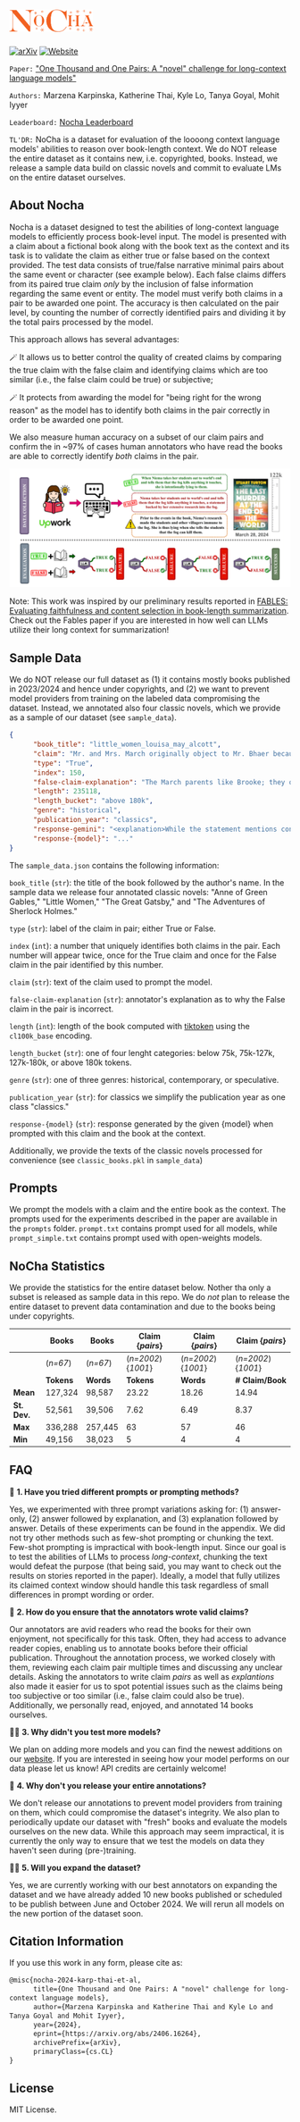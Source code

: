 # <img src="assets/nocha2.png" alt="NoCha" width="150" height="40"> 
[![arXiv](https://img.shields.io/badge/arXiv-2406.16264-b31b1b.svg)](https://arxiv.org/abs/2406.16264)
[![Website](https://img.shields.io/badge/Leaderboard-NoCha-purple)](https://novelchallenge.github.io/index.html)


`Paper:` ["One Thousand and One Pairs: A "novel" challenge for long-context language models"](https://arxiv.org/abs/2406.16264)

`Authors:` Marzena Karpinska, Katherine Thai, Kyle Lo, Tanya Goyal, Mohit Iyyer

`Leaderboard:` [Nocha Leaderboard](https://novelchallenge.github.io/index.html)

`TL'DR:` NoCha is a dataset for evaluation of the loooong context language models' abilities to reason over book-length context. We do NOT release the entire dataset as it contains new, i.e. copyrighted, books. Instead, we release a sample data build on classic novels and commit to evaluate LMs on the entire dataset ourselves.

## About Nocha

Nocha is a dataset designed to test the abilities of long-context language models to efficiently process book-level input. The model is presented with a claim about a fictional book along with the book text as the context and its task is to validate the claim as either true or false based on the context provided. The test data consists of true/false narrative minimal pairs about the same event or character (see example below). Each false claims differs from its paired true claim _only_ by the inclusion of false information regarding the same event or entity. The model must verify both claims in a pair to be awarded one point. The accuracy is then calculated on the pair level, by counting the number of correctly identified pairs and dividing it by the total pairs processed by the model.

This approach allows has several advantages:

🪄  It allows us to better control the quality of created claims by comparing the true claim with the false claim and identifying claims which are too similar (i.e., the false claim could be true) or subjective;

🪄  It protects from awarding the model for "being right for the wrong reason" as the model has to identify both claims in the pair correctly in order to be awarded one point.

We also measure human accuracy on a subset of our claim pairs and confirm the in ~97% of cases human annotators who have read the books are able to correctly identify _both_ claims in the pair.

![Data example and evaluatio pipeline](assets/example.png)

Note: This work was inspired by our preliminary results reported in [FABLES: Evaluating faithfulness and content selection in book-length summarization](https://arxiv.org/abs/2404.01261). Check out the Fables paper if you are interested in how well can LLMs utilize their long context for summarization!

## Sample Data

We do NOT release our full dataset as (1) it contains mostly books published in 2023/2024 and hence under copyrights, and (2) we want to prevent model providers from training on the labeled data compromising the dataset. Instead, we annotated also four classic novels, which we provide as a sample of our dataset (see `sample_data`). 

```json
{
      "book_title": "little_women_louisa_may_alcott",
      "claim": "Mr. and Mrs. March originally object to Mr. Bhaer because he is too old and not rich enough.",
      "type": "True",
      "index": 150,
      "false-claim-explanation": "The March parents like Brooke; they object to Bhaer's age and poverty. Aunt March objects to Brooke because he is too poor.",
      "length": 235118,
      "length_bucket": "above 180k",
      "genre": "historical",
      "publication_year": "classics",
      "response-gemini": "<explanation>While the statement mentions concerns that are common in families, the text does not state that Mr. and Mrs. March object to Mr. Bhaer. In fact, they seem to like him from the start. Aunt March is the one who objects to the match because of his lack of wealth. </explanation><answer>FALSE</answer>",
      "response-{model}": "..."
}
```

The `sample_data.json` contains the following information:

`book_title` (`str`): the title of the book followed by the author's name. In the sample data we release four annotated classic novels: "Anne of Green Gables," "Little Women," "The Great Gatsby," and "The Adventures of Sherlock Holmes."

`type` (`str`): label of the claim in pair; either True or False.

`index` (`int`): a number that uniquely identifies both claims in the pair. Each number will appear twice, once for the True claim and once for the False claim in the pair identified by this number.

`claim` (`str`): text of the claim used to prompt the model.

`false-claim-explanation` (`str`): annotator's explanation as to why the False claim in the pair is incorrect.

`length` (`int`): length of the book computed with [tiktoken](https://github.com/openai/tiktoken) using the `cl100k_base` encoding.

`length_bucket` (`str`): one of four lenght categories: below 75k, 75k-127k, 127k-180k, or above 180k tokens.

`genre` (`str`): one of three genres: historical, contemporary, or speculative.

`publication_year` (`str`): for classics we simplify the publication year as one class "classics."

`response-{model}` (`str`): response generated by the given {model} when prompted with this claim and the book at the context.

Additionally, we provide the texts of the classic novels processed for convenience (see `classic_books.pkl` in `sample_data`)

## Prompts

We prompt the models with a claim and the entire book as the context. The prompts used for the experiments described in the paper are available in the `prompts` folder. `prompt.txt` contains prompt used for all models, while `prompt_simple.txt` contains prompt used with open-weights models.



## NoCha Statistics

We provide the statistics for the entire dataset below. Nother tha only a subset is released as sample data in this repo. We do _not_ plan to release the entire dataset to prevent data contamination and due to the books being under copyrights.

|              | **Books**                   | **Books**                   | **Claim** {*pairs*}           | **Claim**  {*pairs*}          | **Claim**  {*pairs*}                   |
|--------------|-----------------------------|-----------------------------|-------------------------------|-------------------------------|-------------------------------|
|              | (*n=67*)                    | (*n=67*)                    | (*n=2002*){*1001*}           | (*n=2002*){*1001*}             | (*n=2002*){*1001*}            |
|              | **Tokens**                  | **Words**                   | **Tokens**                    | **Words**                     | **# Claim/Book**              |
| **Mean**     | 127,324                     | 98,587                      | 23.22                         | 18.26                         | 14.94                         |
| **St. Dev.** | 52,561                      | 39,506                      | 7.62                          | 6.49                          | 8.37                          |
| **Max**      | 336,288                     | 257,445                     | 63                            | 57                            | 46                            |
| **Min**      | 49,156                      | 38,023                      | 5                             | 4                             | 4                             |


## FAQ

🔮 **1. Have you tried different prompts or prompting methods?**

Yes, we experimented with three prompt variations asking for: (1) answer-only, (2) answer followed by explanation, and (3) explanation followed by answer. Details of these experiments can be found in the appendix. We did not try other methods such as few-shot prompting or chunking the text. Few-shot prompting is impractical with book-length input. Since our goal is to test the abilities of LLMs to process *long-context*, chunking the text would defeat the purpose (that being said, you may want to check out the results on stories reported in the paper). Ideally, a model that fully utilizes its claimed context window should handle this task regardless of small differences in prompt wording or order.
   
🌟 **2. How do you ensure that the annotators wrote valid claims?**

Our annotators are avid readers who read the books for their own enjoyment, not specifically for this task. Often, they had access to advance reader copies, enabling us to annotate books before their official publication. Throughout the annotation process, we worked closely with them, reviewing each claim pair multiple times and discussing any unclear details. Asking the annotators to write claim *pairs* as well as *explantions* also made it easier for us to spot potential issues such as the claims being too subjective or too similar (i.e., false claim could also be true). Additionally, we personally read, enjoyed, and annotated 14 books ourselves. 

🧚‍♀️ **3.  Why didn't you test more models?** 

We plan on adding more models and you can find the newest additions on our [website](https://novelchallenge.github.io/index.html). If you are interested in seeing how your model performs on our data please let us know! API credits are certainly welcome!
   
🦄 **4.  Why don't you release your entire annotations?**

We don't release our annotations to prevent model providers from training on them, which could compromise the dataset's integrity. We also plan to periodically update our dataset with "fresh" books and evaluate the models ourselves on the new data. While this approach may seem impractical, it is currently the only way to ensure that we test the models on data they haven't seen during (pre-)training.

🧝‍♀️ **5. Will you expand the dataset?**

Yes, we are currently working with our best annotators on expanding the dataset and we have already added 10 new books published or scheduled to be publish between June and October 2024. We will rerun all models on the new portion of the dataset soon.

## Citation Information
If you use this work in any form, please cite as:
```
@misc{nocha-2024-karp-thai-et-al,
      title={One Thousand and One Pairs: A "novel" challenge for long-context language models}, 
      author={Marzena Karpinska and Katherine Thai and Kyle Lo and Tanya Goyal and Mohit Iyyer},
      year={2024},
      eprint={https://arxiv.org/abs/2406.16264},
      archivePrefix={arXiv},
      primaryClass={cs.CL}
}
```

## License

MIT License.
